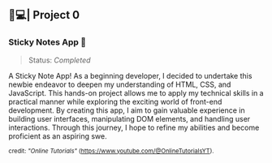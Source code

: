 ﻿## 🍵💻| Project 0 
### Sticky Notes App 📝
>Status: *Completed*

A Sticky Note App! As a beginning developer, I decided to undertake this newbie endeavor to deepen my understanding of HTML, CSS, and JavaScript. This hands-on project allows me to apply my technical skills in a practical manner while exploring the exciting world of front-end development. By creating this app, I aim to gain valuable experience in building user interfaces, manipulating DOM elements, and handling user interactions. Through this journey, I hope to refine my abilities and become proficient as an aspiring swe.

<sub>credit: *"Online Tutorials"* (https://www.youtube.com/@OnlineTutorialsYT).</sub>
